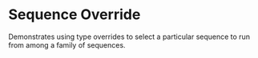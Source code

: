 Sequence Override
=================

Demonstrates using type overrides to select a particular sequence to
run from among a family of sequences.